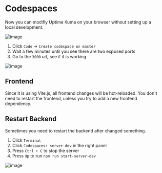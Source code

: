 # Codespaces

Now you can modifiy Uptime Kuma on your browser without setting up a local development.

![image](https://github.com/louislam/uptime-kuma/assets/1336778/31d9f06d-dd0b-4405-8e0d-a96586ee4595)

1. Click `Code` -> `Create codespace on master`
2. Wait a few minutes until you see there are two exposed ports
3. Go to the `3000` url, see if it is working 

![image](https://github.com/louislam/uptime-kuma/assets/1336778/909b2eb4-4c5e-44e4-ac26-6d20ed856e7f)

## Frontend

Since it is using Vite.js, all frontend changes will be hot-reloaded. You don't need to restart the frontend, unless you try to add a new frontend dependency.

## Restart Backend

Sometimes you need to restart the backend after changed something.

1. Click `Terminal`
1. Click `Codespaces: server-dev` in the right panel
1. Press `Ctrl + C` to stop the server
2. Press `Up` to run `npm run start-server-dev`

![image](https://github.com/louislam/uptime-kuma/assets/1336778/e0c0a350-fe46-4588-9f37-e053c85834d1)
